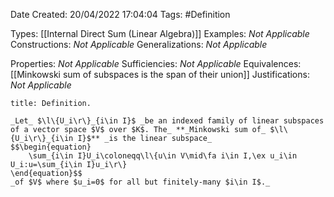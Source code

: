 <div class="topSpace"></div>

Date Created: 20/04/2022 17:04:04
Tags: #Definition

Types: [[Internal Direct Sum (Linear Algebra)]]
Examples: _Not Applicable_
Constructions: _Not Applicable_
Generalizations: _Not Applicable_

Properties: _Not Applicable_
Sufficiencies: _Not Applicable_
Equivalences: [[Minkowski sum of subspaces is the span of their union]]
Justifications: _Not Applicable_

``` ad-Definition
title: Definition.

_Let_ $\l\{U_i\r\}_{i\in I}$ _be an indexed family of linear subspaces of a vector space $V$ over $K$. The_ **_Minkowski sum of_ $\l\{U_i\r\}_{i\in I}$** _is the linear subspace_
$$\begin{equation}
    \sum_{i\in I}U_i\coloneqq\l\{u\in V\mid\fa i\in I,\ex u_i\in U_i:u=\sum_{i\in I}u_i\r\}
\end{equation}$$
_of $V$ where $u_i=0$ for all but finitely-many $i\in I$._

```
